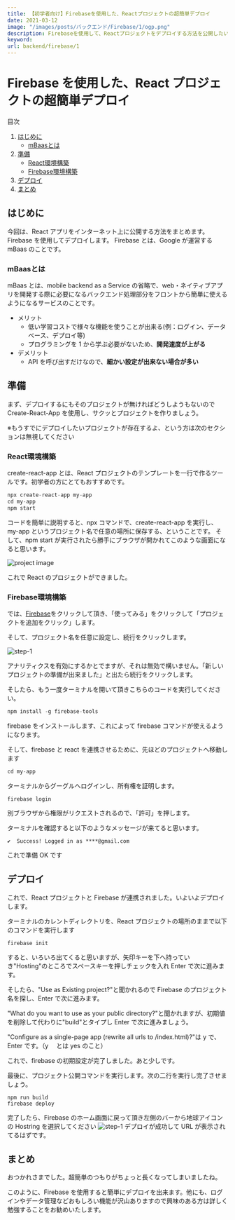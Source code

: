 ```yaml
---
title: 【初学者向け】Firebaseを使用した、Reactプロジェクトの超簡単デプロイ
date: 2021-03-12
image: "/images/posts/バックエンド/Firebase/1/ogp.png"
description: Firebaseを使用して、Reactプロジェクトをデプロイする方法を公開したいと思います。Firebaseとは、googleのmBaasです。今回はfirebase hostingだけのしようとなります。Reactプロジェクトの簡単な作り方も同時に公開したいと思います。
keyword:
url: backend/firebase/1
---
```


# Firebase を使用した、React プロジェクトの超簡単デプロイ

<div>
   <p>目次</p>
   <ol>
      <li>
         <a href="#1">はじめに</a>
         <ul>
            <li>
              <a href="#1-1">mBaasとは</a>
            </li>
         </ul>
      </li>
      <li>
         <a href="#2">準備</a>
         <ul>
            <li>
              <a href="#2-1">React環境構築</a>
            </li>
            <li>
              <a href="#2-2">Firebase環境構築</a>
            </li>
         </ul>
      </li>
      <li>
        <a href="#3">デプロイ</a>
      </li>
            <li>
        <a href="#4">まとめ</a>
      </li>
   </ol>
</div>

<h2 id="1">はじめに</h2>

今回は、React アプリをインターネット上に公開する方法をまとめます。Firebase を使用してデプロイします。
Firebase とは、Google が運営する mBaas のことです。

<h3 id="1-1">mBaasとは</h3>

mBaas とは、mobile backend as a Service の省略で、web・ネイティブアプリを開発する際に必要になるバックエンド処理部分をフロントから簡単に使えるようになるサービスのことです。

- メリット
  - 低い学習コストで様々な機能を使うことが出来る(例：ログイン、データベース、デプロイ等)
  - プログラミングを 1 から学ぶ必要がないため、**開発速度が上がる**
- デメリット
  - API を呼び出すだけなので、**細かい設定が出来ない場合が多い**

<h2 id="2">準備</h2>

まず、デプロイするにもそのプロジェクトが無ければどうしようもないので Create-React-App を使用し、サクッとプロジェクトを作りましょう。

※もうすでにデプロイしたいプロジェクトが存在するよ、という方は次のセクションは無視してください

<h3 id="2-1">React環境構築</h3>

create-react-app とは、React プロジェクトのテンプレートを一行で作るツールです。初学者の方にとてもおすすめです。

```javascript
npx create-react-app my-app
cd my-app
npm start
```

コードを簡単に説明すると、npx コマンドで、create-react-app を実行し、my-app というプロジェクト名で任意の場所に保存する、ということです。
そして、npm start が実行されたら勝手にブラウザが開かれてこのような画面になると思います。

![project image](/images/posts/バックエンド/Firebase/1/cra.png)

これで React のプロジェクトができました。

<h3 id="2-2">Firebase環境構築</h3>

では、[Firebase](https://firebase.google.com/?hl=ja)をクリックして頂き、「使ってみる」をクリックして「プロジェクトを追加をクリック」します。

そして、プロジェクト名を任意に設定し、続行をクリックします。

![step-1](/images/posts/バックエンド/Firebase/1/step-1.png)

アナリティクスを有効にするかとでますが、それは無効で構いません。「新しいプロジェクトの準備が出来ました」と出たら続行をクリックします。

そしたら、もう一度ターミナルを開いて頂きこちらのコードを実行してください。

```javascript
npm install -g firebase-tools
```

firebase をインストールします、これによって firebase コマンドが使えるようになります。

そして、firebase と react を連携させるために、先ほどのプロジェクトへ移動します

```javascript
cd my-app
```

ターミナルからグーグルへログインし、所有権を証明します。

```
firebase login
```

別ブラウザから権限がリクエストされるので、「許可」を押します。

ターミナルを確認すると以下のようなメッセージが来てると思います。

```
✔  Success! Logged in as ****@gmail.com
```

これで準備 OK です

<h2 id="3">デプロイ</h3>

これで、React プロジェクトと Firebase が連携されました。いよいよデプロイします。

ターミナルのカレントディレクトリを、React プロジェクトの場所のままで以下のコマンドを実行します

```
firebase init
```

すると、いろいろ出てくると思いますが、矢印キーを下へ持っていき"Hosting"のところでスペースキーを押しチェックを入れ Enter で次に進みます。

そしたら、"Use as Existing project?"と聞かれるので Firebase のプロジェクト名を探し、Enter で次に進みます。

"What do you want to use as your public directory?"と聞かれますが、初期値を削除して代わりに"build"とタイプし Enter で次に進みましょう。

"Configure as a single-page app (rewrite all urls to /index.html)?"は y で、Enter です。（y 　とは yes のこと）

これで、firebase の初期設定が完了しました。あと少しです。

最後に、プロジェクト公開コマンドを実行します。次の二行を実行し完了させましょう。

```
npm run build
firebase deploy
```

完了したら、Firebase のホーム画面に戻って頂き左側のバーから地球アイコンの Hostring を選択してください
![step-1](/images/posts/バックエンド/Firebase/1/step-1.png)
デプロイが成功して URL が表示されてるはずです。

<h2 id="4">まとめ</h3>

おつかれさまでした。超簡単のつもりがちょっと長くなってしまいましたね。

このように、Firebase を使用すると簡単にデプロイを出来ます。他にも、ログインやデータ管理などおもしろい機能が沢山ありますので興味のある方は詳しく勉強することをお勧めいたします。
